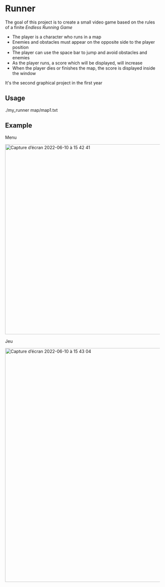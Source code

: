 # Runner

The goal of this project is to create a small video game based on the rules of a finite _Endless Running Game_

- The player is a character who runs in a map
- Enemies and obstacles must appear on the opposite side to the player position
- The player can use the space bar to jump and avoid obstacles and enemies
- As the player runs, a score which will be displayed, will increase
- When the player dies or finishes the map, the score is displayed inside the window

It's the second graphical project in the first year

## Usage

./my_runner map/map1.txt

## Example

Menu

 <img width="620" alt="Capture d’écran 2022-06-10 à 15 42 41" src="https://user-images.githubusercontent.com/107209049/173078747-f27b7860-b298-492a-878e-a5a8cdd39f94.png">

Jeu

<img width="763" alt="Capture d’écran 2022-06-10 à 15 43 04" src="https://user-images.githubusercontent.com/107209049/173078816-8521b8b2-979b-4f1f-ba12-38e89363263c.png">
